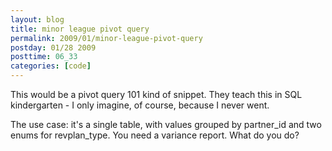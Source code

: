 ```yaml
---
layout: blog
title: minor league pivot query
permalink: 2009/01/minor-league-pivot-query
postday: 01/28 2009
posttime: 06_33
categories: [code]
---
```


<p>This would be a pivot query 101 kind of snippet. They teach this in SQL kindergarten - I only imagine, of course, because I never went. </p>
<p>The use case: it&#039;s a single table, with values grouped by partner_id and two enums for revplan_type. You need a variance report. What do you do?</p>
<script src="https://gist.github.com/860857.js?file=minor_league_pivot_query.sql"></script>
